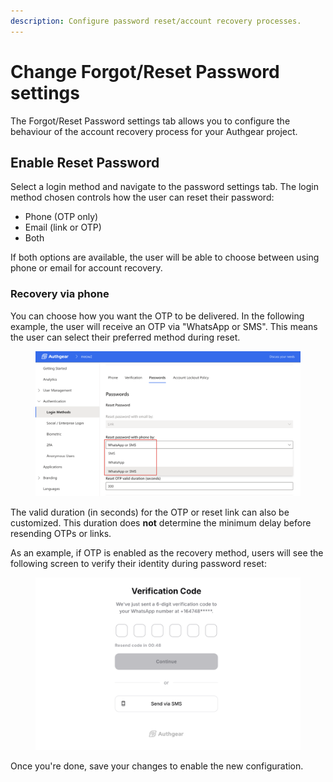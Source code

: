 ```yaml
---
description: Configure password reset/account recovery processes.
---
```


# Change Forgot/Reset Password settings

The Forgot/Reset Password settings tab allows you to configure the behaviour of the account recovery process for your Authgear project.&#x20;

## Enable Reset Password

Select a login method and navigate to the password settings tab. The login method chosen controls how the user can reset their password:

* Phone (OTP only)
* Email (link or OTP)
* Both

If both options are available, the user will be able to choose between using phone or email for account recovery.&#x20;

### Recovery via phone

You can choose how you want the OTP to be delivered. In the following example, the user will receive an OTP via "WhatsApp or SMS". This means the user can select their preferred method during reset.

<figure><img src="../../../.gitbook/assets/Screenshot 2025-08-15 at 00.12.50.png" alt=""><figcaption></figcaption></figure>

The valid duration (in seconds) for the OTP or reset link can also be customized. This duration does **not** determine the minimum delay before resending OTPs or links.

As an example, if OTP is enabled as the recovery method, users will see the following screen to verify their identity during password reset:&#x20;

<figure><img src="../../../.gitbook/assets/Screenshot 2025-08-15 at 20.53.16.png" alt=""><figcaption></figcaption></figure>

Once you're done, save your changes to enable the new configuration.
